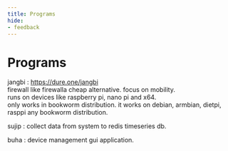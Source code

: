 ```yaml
---
title: Programs
hide:
- feedback
---
```


# Programs

jangbi : https://dure.one/jangbi<br/>
firewall like firewalla cheap alternative. focus on mobility. <br/>
runs on devices like raspberry pi, nano pi and x64. <br/>
only works in bookworm distribution. it works on debian, armbian, dietpi, rasppi any bookworm distribution.<br/>

sujip : collect data from system to redis timeseries db.

buha : device management gui application.